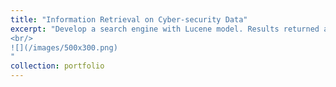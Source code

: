 ```yaml
---
title: "Information Retrieval on Cyber-security Data"
excerpt: "Develop a search engine with Lucene model. Results returned are ranked using tf-idf score. Users provide relevance feedback to improve the effectiveness of the information retrieved.
<br/>
![](/images/500x300.png)
"
collection: portfolio
---
```

